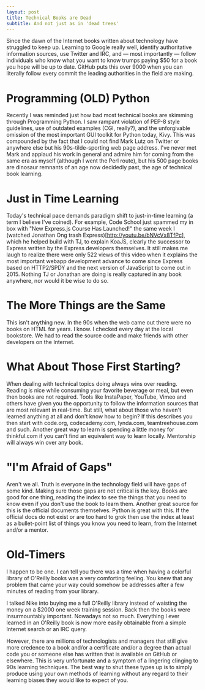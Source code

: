 ```yaml
---
layout: post
title: Technical Books are Dead
subtitle: And not just as in 'dead trees'
---
```


Since the dawn of the Internet books written about technology have
struggled to keep up. Learning to Google really well, identify
authoritative information sources, use Twitter and IRC, and &mdash;
most importantly &mdash; follow individuals who know what you want
to know trumps paying $50 for a book you hope will be up to date.
GitHub puts this over 9000 when you can literally follow every
commit the leading authorities in the field are making.

# Programming (OLD) Python

Recently I was reminded just how bad most technical books are
skimming through Programming Python. I saw rampant violation of
PEP-8 style guidelines, use of outdated examples (CGI, really?),
and the unforgivable omission of the most important GUI toolkit for
Python today, Kivy. This was compounded by the fact that I could
not find Mark Lutz on Twitter or anywhere else but his 90s-tilde-sporting
web page address. I've never met Mark and applaud his work in general
and admire him for coming from the same era as myself (although I
went the Perl route), but his 500 page books are dinosaur remnants
of an age now decidedly past, the age of technical book learning.

# Just in Time Learning

Today's technical pace demands paradigm shift to just-in-time
learning (a term I believe I've coined). For example, Code School
just spammed my in box with "New Express.js Course Has Launched!"
the same week I (watched Jonathan Ong trash
Express)[http://youtu.be/bNVcVx8TfPc], which he helped build with
TJ, to explain KoaJS, clearly the successor to Express written by
the Express developers themselves. It still makes me laugh to realize
there were only 522 views of this video when it explains the most
important webapp development advance to come since Express based
on HTTP2/SPDY and the next version of JavaScript to come out in
2015. Nothing TJ or Jonathan are doing is really captured in any
book anywhere, nor would it be wise to do so.

# The More Things are the Same

This isn't anything new. In the 90s when the web came out there
were no books on HTML for years. I know. I checked every day at the
local bookstore.  We had to read the source code and make friends
with other developers on the Internet.

# What About Those First Starting?

When dealing with technical topics doing always wins over reading.
Reading is nice while consuming your favorite beverage or meal, but
even then books are not required. Tools like InstaPaper, YouTube,
Vimeo and others have given you the opportunity to follow the
information sources that are most relevant in real-time. But still,
what about those who haven't learned anything at all and don't know
how to begin? If this describes you then start with code.org,
codecademy.com, lynda.com, teamtreehouse.com and such. Another great
way to learn is spending a little money for thinkful.com if you
can't find an equivalent way to learn locally.  Mentorship will
always win over any book.

# "I'm Afraid of Gaps"

Aren't we all. Truth is everyone in the technology field will have gaps of
some kind. Making sure those gaps are not critical is the key. Books are
good for one thing, reading the index to see the things that you need to
know even if you don't use the book to learn them. Another great source for
this is the official documents themselves. Python is great with this. If the
official docs do not exist or are too hard to grok then use the index at
least as a bullet-point list of things you know you need to learn, from the
Internet and/or a mentor.

# Old-Timers

I happen to be one. I can tell you there was a time when having a
colorful library of O'Reilly books was a very comforting feeling.
You knew that any problem that came your way could somehow be
addresses after a few minutes of reading from your library.

I talked Nike into buying me a full O'Reilly library instead of
waisting the money on a $2000 one week training session. Back then the books
were insurmountably important. Nowadays not so much. Everything I ever
learned in an O'Reilly book is now more easily obtainable from a simple
Internet search or an IRC query.

However, there are millions of technologists and managers that still
give more credence to a book and/or a certificate and/or a degree
than actual code you or someone else has written that is available
on GitHub or elsewhere. This is very unfortunate and a symptom of
a lingering clinging to 90s learning techniques. The best way to
shut these types up is to simply produce using your own methods of
learning without any regard to their learning biases they would
like to expect of you.
